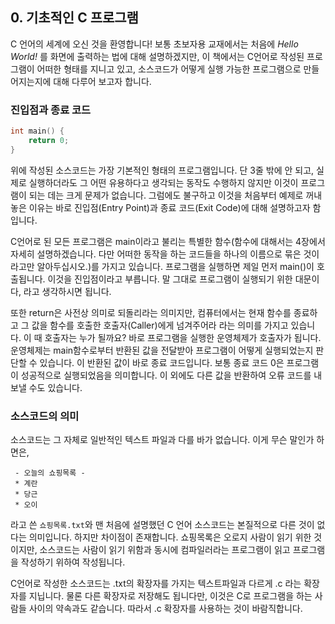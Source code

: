 ## 0. 기초적인 C 프로그램

  C 언어의 세계에 오신 것을 환영합니다! 보통 초보자용 교재에서는 처음에 _Hello World!_ 를 화면에 출력하는 법에 대해 설명하겠지만, 이 책에서는 C언어로 작성된 프로그램이 어떠한 형태를 지니고 있고, 소스코드가 어떻게 실행 가능한 프로그램으로 만들어지는지에 대해 다루어 보고자 합니다.

### 진입점과 종료 코드

```c
int main() {
    return 0;
}
```

  위에 작성된 소스코드는 가장 기본적인 형태의 프로그램입니다. 단 3줄 밖에 안 되고, 실제로 실행하더라도 그 어떤 유용하다고 생각되는 동작도 수행하지 않지만 이것이 프로그램이 되는 데는 크게 문제가 없습니다. 그럼에도 불구하고 이것을 처음부터 예제로 꺼내놓은 이유는 바로 진입점(Entry Point)과 종료 코드(Exit Code)에 대해 설명하고자 함입니다.
  
  C언어로 된 모든 프로그램은 main이라고 불리는 특별한 함수(함수에 대해서는 4장에서 자세히 설명하겠습니다. 다만 어떠한 동작을 하는 코드들을 하나의 이름으로 묶은 것이라고만 알아두십시오.)를 가지고 있습니다. 프로그램을 실행하면 제일 먼저 main()이 호출됩니다. 이것을 진입점이라고 부릅니다. 말 그대로 프로그램이 실행되기 위한 대문이다, 라고 생각하시면 됩니다.
  
  또한 return은 사전상 의미로 되돌리라는 의미지만, 컴퓨터에서는 현재 함수를 종료하고 그 값을 함수를 호출한 호출자(Caller)에게 넘겨주어라 라는 의미를 가지고 있습니다. 이 때 호출자는 누가 될까요? 바로 프로그램을 실행한 운영체제가 호출자가 됩니다. 운영체제는 main함수로부터 반환된 값을 전달받아 프로그램이 어떻게 실행되었는지 판단할 수 있습니다. 이 반환된 값이 바로 종료 코드입니다. 보통 종료 코드 0은 프로그램이 성공적으로 실행되었음을 의미합니다. 이 외에도 다른 값을 반환하여 오류 코드를 내보낼 수도 있습니다.

### 소스코드의 의미

  소스코드는 그 자체로 일반적인 텍스트 파일과 다를 바가 없습니다. 이게 무슨 말인가 하면은,
  
 ```
  - 오늘의 쇼핑목록 -
  * 계란
  * 당근
  * 오이
 ```
 
라고 쓴 `쇼핑목록.txt`와 맨 처음에 설명했던 C 언어 소스코드는 본질적으로 다른 것이 없다는 의미입니다. 하지만 차이점이 존재합니다. 쇼핑목록은 오로지 사람이 읽기 위한 것이지만, 소스코드는 사람이 읽기 위함과 동시에 컴파일러라는 프로그램이 읽고 프로그램을 작성하기 위하여 작성됩니다.

C언어로 작성한 소스코드는 .txt의 확장자를 가지는 텍스트파일과 다르게 .c 라는 확장자를 지닙니다. 물론 다른 확장자로 저장해도 됩니다만, 이것은 C로 프로그램을 하는 사람들 사이의 약속과도 같습니다. 따라서 .c 확장자를 사용하는 것이 바람직합니다.
